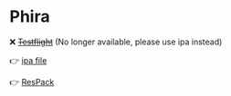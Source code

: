 # Phira

❌ ~~[Testflight](https://testflight.apple.com/join/3GJawgKP)~~ (No longer available, please use ipa instead)

👉 [ipa file](https://github.com/F-Unction/phira_ipa/releases)

👉 [ResPack](https://prprblog.kevin2106.top/)
